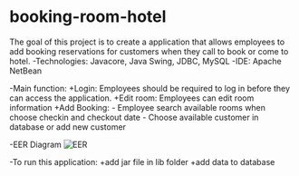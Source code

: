 # booking-room-hotel
The goal of this project is to create a application that allows employees to add booking reservations for customers when they call to book or come to hotel.
-Technologies: Javacore, Java Swing, JDBC, MySQL
-IDE: Apache NetBean

-Main function:
+Login: Employees should be required to log in before they can access the application.
+Edit room: Employees can edit room information
+Add Booking: - Employee search available rooms when choose checkin and checkout date
              - Choose available customer in database or add new customer
 
-EER Diagram
![EER](https://user-images.githubusercontent.com/125273807/219004315-a38dd47f-2728-4c30-9cd9-d19a47f3383a.png)

-To run this application:
+add jar file in lib folder
+add data to database

